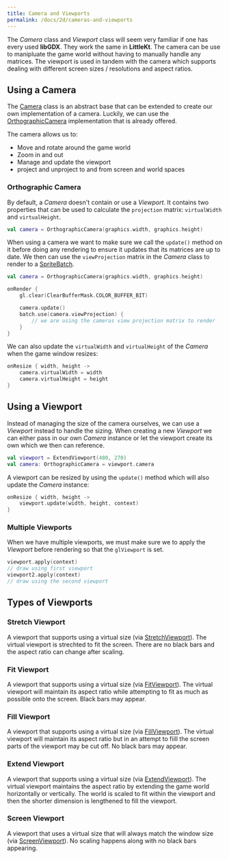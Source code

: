 ```yaml
---
title: Camera and Viewports
permalink: /docs/2d/cameras-and-viewports
---
```


The _Camera_ class and _Viewport_ class will seem very familiar if one has every used **libGDX**. They work the same in **LittleKt**. The camera can be use to manipluate the game world without having to manually handle any matrices. The viewport is used in tandem with the camera which supports dealing with different screen sizes / resolutions and aspect ratios.

## Using a Camera

The [Camera](https://github.com/littlektframework/littlekt/blob/master/core/src/commonMain/kotlin/com/lehaine/littlekt/graphics/Camera.kt) class is an abstract base that can be extended to create our own implementation of a camera. Luckily, we can use the [OrthographicCamera](https://github.com/littlektframework/littlekt/blob/master/core/src/commonMain/kotlin/com/lehaine/littlekt/graphics/Camera.kt#L339) implementation that is already offered.

The camera allows us to:

-   Move and rotate around the game world
-   Zoom in and out
-   Manage and update the viewport
-   project and unproject to and from screen and world spaces

### Orthographic Camera

By default, a _Camera_ doesn't contain or use a _Viewport_. It contains two properties that can be used to calculate the `projection` matrix: `virtualWidth` and `virtualHeight`.

```kotlin
val camera = OrthographicCamera(graphics.width, graphics.height)
```

When using a camera we want to make sure we call the `update()` method on it before doing any rendering to ensure it updates that its matrices are up to date. We then can use the `viewProjection` matrix in the _Camera_ class to render to a [SpriteBatch](/docs/2d/spritebatch).

```kotlin
val camera = OrthographicCamera(graphics.width, graphics.height)

onRender {
    gl.clear(ClearBufferMask.COLOR_BUFFER_BIT)

    camera.update()
    batch.use(camera.viewProjection) {
        // we are using the cameras view projection matrix to render
    }
}
```

We can also update the `virtualWidth` and `virtualHeight` of the _Camera_ when the game window resizes:

```kotlin
onResize { width, height ->
    camera.virtualWidth = width
    camera.virtualHeight = height
}
```

## Using a Viewport

Instead of managing the size of the camera ourselves, we can use a _Viewport_ instead to handle the sizing. When creating a new _Viewport_ we can either pass in our own _Camera_ instance or let the viewport create its own which we then can reference.

```kotlin
val viewport = ExtendViewport(480, 270)
val camera: OrthographicCamera = viewport.camera
```

A viewport can be resized by using the `update()` method which will also update the _Camera_ instance:

```kotlin
onResize { width, height ->
    viewport.update(width, height, context)
}
```

### Multiple Viewports

When we have multiple viewports, we must make sure we to apply the _Viewport_ before rendering so that the `glViewport` is set.

```kotlin
viewport.apply(context)
// draw using first viewport
viewport2.apply(context)
// draw using the second viewport
```

## Types of Viewports

### Stretch Viewport

A viewport that supports using a virtual size (via [StretchViewport](https://github.com/littlektframework/littlekt/blob/master/core/src/commonMain/kotlin/com/lehaine/littlekt/util/viewport/ScalingViewports.kt#L34)). The virtual viewport is strechted to fit the screen. There are no black bars and the aspect ratio can change after scaling.

### Fit Viewport

A viewport that supports using a virtual size (via [FitViewport](https://github.com/littlektframework/littlekt/blob/master/core/src/commonMain/kotlin/com/lehaine/littlekt/util/viewport/ScalingViewports.kt#L29)). The virtual viewport will maintain its aspect ratio while attempting to fit as much as possible onto the screen. Black bars may appear.

### Fill Viewport

A viewport that supports using a virtual size (via [FillViewport](https://github.com/littlektframework/littlekt/blob/master/core/src/commonMain/kotlin/com/lehaine/littlekt/util/viewport/ScalingViewports.kt#L39)). The virtual viewport will maintain its aspect ratio but in an attempt to fiill the screen parts of the viewport may be cut off. No black bars may appear.

### Extend Viewport

A viewport that supports using a virtual size (via [ExtendViewport](https://github.com/littlektframework/littlekt/blob/master/core/src/commonMain/kotlin/com/lehaine/littlekt/util/viewport/ExtendViewport.kt)). The virtual viewport maintains the aspect ratio by extending the game world horizontally or vertically. The world is scaled to fit within the viewport and then the shorter dimension is lengthened to fill the viewport.

### Screen Viewport

A viewport that uses a virtual size that will always match the window size (via [ScreenViewport](https://github.com/littlektframework/littlekt/blob/master/core/src/commonMain/kotlin/com/lehaine/littlekt/util/viewport/ScreenViewport.kt)). No scaling happens along with no black bars appearing.
